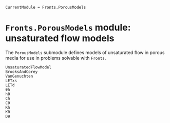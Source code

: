 ```@meta
CurrentModule = Fronts.PorousModels
```

# `Fronts.PorousModels` module: unsaturated flow models

The `PorousModels` submodule defines models of unsaturated flow in porous media for use in problems solvable with `Fronts`.

```@docs
UnsaturatedFlowModel
BrooksAndCorey
VanGenuchten
LETxs
LETd
θh
hθ
Ch
Cθ
Kh
Kθ
Dθ
```
